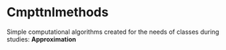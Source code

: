 # Cmpttnlmethods
Simple computational algorithms created for the needs of classes during studies:
**Approximation**
